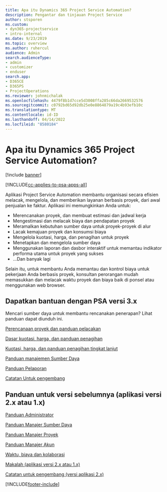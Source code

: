```yaml
---
title: Apa itu Dynamics 365 Project Service Automation?
description: Pengantar dan tinjauan Project Service
author: stsporen
ms.custom:
- dyn365-projectservice
- intro-internal
ms.date: 9/23/2019
ms.topic: overview
ms.author: ruhercul
audience: Admin
search.audienceType:
- admin
- customizer
- enduser
search.app:
- D365CE
- D365PS
- ProjectOperations
ms.reviewer: johnmichalak
ms.openlocfilehash: 4479f8b1d7cce5d3008ffa285c66da2669532576
ms.sourcegitcommit: c0792bd65d92db25e0e8864879a19c4b93efb10c
ms.translationtype: MT
ms.contentlocale: id-ID
ms.lasthandoff: 04/14/2022
ms.locfileid: "8580184"
---
```

# <a name="what-is-dynamics-365-project-service-automation"></a>Apa itu Dynamics 365 Project Service Automation?

[!include [banner](../includes/psa-now-project-operations.md)]

[!INCLUDE[cc-applies-to-psa-apps-all](../includes/cc-applies-to-psa-apps-all.md)]

Aplikasi Project Service Automation membantu organisasi secara efisien melacak, mengelola, dan memberikan layanan berbasis proyek, dari awal penjualan ke faktur. Aplikasi ini memungkinkan Anda untuk:

- Merencanakan proyek, dan membuat estimasi dan jadwal kerja
- Mengestimasi dan melacak biaya dan pendapatan proyek
- Meramalkan kebutuhan sumber daya untuk proyek-proyek di alur
- Lacak kemajuan proyek dan konsumsi biaya
- Mengelola kuotasi, harga, dan penagihan untuk proyek
- Menetapkan dan mengelola sumber daya
- Menggunakan laporan dan dasbor interaktif untuk memantau indikator performa utama untuk proyek yang sukses
- ...Dan banyak lagi

Selain itu, untuk membantu Anda memantau dan kontrol biaya untuk pekerjaan Anda berbasis proyek, konsultan perorangan mudah memasukkan dan melacak waktu proyek dan biaya baik di ponsel atau menggunakan web browser.

## <a name="get-help-with-psa-version-3x"></a>Dapatkan bantuan dengan PSA versi 3.x
Mencari sumber daya untuk membantu rencanakan penerapan? Lihat panduan dapat diunduh ini.

 [Perencanaan proyek dan panduan pelacakan](../psa/implementation-guides/project-planning-tracking.md)

 [Dasar kuotasi, harga, dan panduan penagihan](../psa/implementation-guides/begin-quoting-pricing-billing.md)

 [Kuotasi, harga, dan panduan penagihan tingkat lanjut](../psa/implementation-guides/adv-quoting-pricing-billing.md)

 [Panduan manajemen Sumber Daya](../psa/implementation-guides/resource-management-guide.md)

 [Panduan Pelaporan](../psa/implementation-guides/reporting-guide.md)

 [Catatan Untuk pengembang](../psa/developer-guides/overview-dev-notes-v3.x.md)

## <a name="guidance-for-earlier-versions-app-version-2x-or-1x"></a>Panduan untuk versi sebelumnya (aplikasi versi 2.x atau 1.x)
 [Panduan Administrator](../psa/admin-guide.md)

 [Panduan Manajer Sumber Daya](../psa/resource-manager-guide.md)

 [Panduan Manajer Proyek](../psa/project-manager-guide.md)

 [Panduan Manajer Akun](../psa/account-manager-guide.md)

 [Waktu, biaya dan kolaborasi](../psa/time-expense-collaboration-guide.md)

 [Makalah (aplikasi versi 2.x atau 1.x)](../psa/white-papers.md)

 [Catatan untuk pengembang (versi aplikasi 2.x)](../psa/developer-guides/add-custom-qoi-forms-v2.x.md)



[!INCLUDE[footer-include](../includes/footer-banner.md)]
